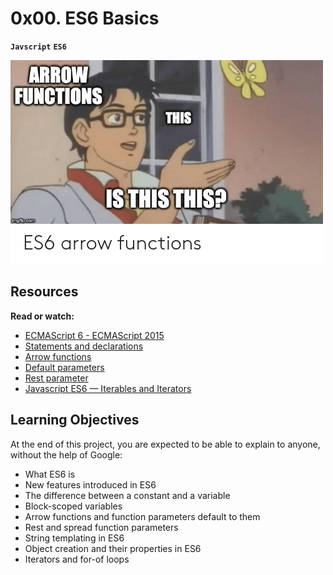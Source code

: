 # 0x00. ES6 Basics
**`Javscript`** **`ES6`**

![meme](./images/meme1.png)

## Resources
**Read or watch:**

- [ECMAScript 6 - ECMAScript 2015](https://intranet.alxswe.com/rltoken/NW1dFLFExQ12_hD8yvkV3A)
- [Statements and declarations](https://intranet.alxswe.com/rltoken/sroRUsUvOZV28V99MHDenw)
- [Arrow functions](https://intranet.alxswe.com/rltoken/N2WLylppCtkkX3YFFtyUHw)
- [Default parameters](https://intranet.alxswe.com/rltoken/kbw9gMO6sdeOKAY23SYVgA)
- [Rest parameter](https://intranet.alxswe.com/rltoken/erZfCvacuGVk9z1CQlJvYQ)
- [Javascript ES6 — Iterables and Iterators](https://intranet.alxswe.com/rltoken/erZfCvacuGVk9z1CQlJvYQ)

## Learning Objectives
At the end of this project, you are expected to be able to explain to anyone, without the help of Google:

- What ES6 is
- New features introduced in ES6
- The difference between a constant and a variable
- Block-scoped variables
- Arrow functions and function parameters default to them
- Rest and spread function parameters
- String templating in ES6
- Object creation and their properties in ES6
- Iterators and for-of loops